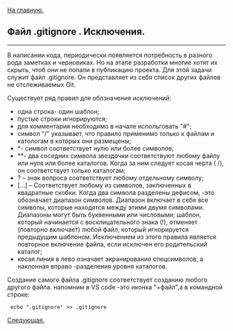 [На главную.](readme.md)

Файл .gitignore . Исключения.
---
---
В написании кода, периодически появляется потребность в разного рода заметках и черновиках. Но на этапе разработки многие хотят их скрыть, чтоб они не попали в публикацию проекта. Для этой задачи служит файл .gitignore. Он представляет из себя список других файлов не отслеживаемых Git.

Существует ряд правил для обозначения исключений:

* одна строка- один шаблон;
* пустые строки игнорируются;
* для комментария необходимо в начале испольговать "#";
* символ "/" указывает, что правило применимо только к файлам и катологам в которых они размещены;
* *- символ соответствует нулю или более символов;
* **- два соседних символа звездочки соответствуют любому файлу или нуля или более каталогов. Когда за ним следует косая черта ( /), он соответствует только каталогам;
* ? – знак вопроса соответствует любому отдельному символу;
* […] – Соответствует любому из символов, заключенных в квадратные скобки. Когда два символа разделены дефисом, -это обозначает диапазон символов. Диапазон включает в себя все символы, которые находятся между этими двумя символами. Диапазоны могут быть буквенными или числовыми;
шаблон, который начинается с восклицательного знака (!), отменяет (повторно включает) любой файл, который игнорируется предыдущим шаблоном. Исключением из этого правила является повторное включение файла, если исключен его родительский каталог;
* косая линия в лево означает экранирование спецсимволов, а наклонная вправо -разделения уровня каталогов.

Создание самого файла .gitignore соответствует созданию любого другого файла. напомним в VS code -это иконка "+файл",а в командной строке:

     echo ".gitignore" >> .gitignore 

[Следующая.](command.md) 